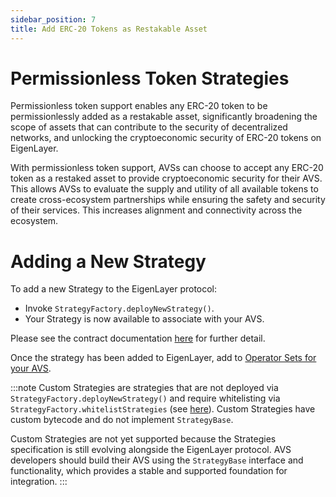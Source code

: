 ```yaml
---
sidebar_position: 7
title: Add ERC-20 Tokens as Restakable Asset
---
```


# Permissionless Token Strategies

Permissionless token support enables any ERC-20 token to be permissionlessly added as a restakable asset, significantly broadening
the scope of assets that can contribute to the security of decentralized networks, and unlocking the cryptoeconomic security of 
ERC-20 tokens on EigenLayer.

With permissionless token support, AVSs can choose to accept any ERC-20 token as a restaked asset to provide cryptoeconomic security for 
their AVS. This allows AVSs to evaluate the supply and utility of all available tokens to create cross-ecosystem partnerships 
while ensuring the safety and security of their services. This increases alignment and connectivity across the ecosystem.

# Adding a New Strategy

To add a new Strategy to the EigenLayer protocol:

* Invoke `StrategyFactory.deployNewStrategy()`.
* Your Strategy is now available to associate with your AVS.

Please see the contract documentation [here](https://github.com/Layr-Labs/eigenlayer-contracts/blob/dev/docs/core/StrategyManager.md#strategyfactorydeploynewstrategy) for further detail.

Once the strategy has been added to EigenLayer, add to [Operator Sets for your AVS](manage-operator-sets.md#modify-strategy-composition).

:::note
Custom Strategies are strategies that are not deployed via `StrategyFactory.deployNewStrategy()` and require whitelisting via 
`StrategyFactory.whitelistStrategies` (see [here](https://github.com/Layr-Labs/eigenlayer-contracts/blob/dev/docs/core/StrategyManager.md#strategyfactorywhiteliststrategies)). Custom Strategies have custom bytecode and do not implement `StrategyBase`. 

Custom Strategies are not yet supported because the Strategies specification is still evolving alongside the EigenLayer
protocol. AVS developers should build their AVS using the `StrategyBase` interface and functionality, which provides a
stable and supported foundation for integration.
:::